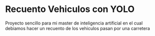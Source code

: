 # Recuento Vehiculos con YOLO
Proyecto sencillo para mi master de inteligencia artificial en el cual debiamos hacer un recuento de los vehiculos pasan por una carretera
